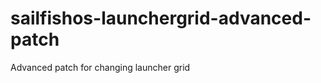 sailfishos-launchergrid-advanced-patch
======================================

Advanced patch for changing launcher grid
